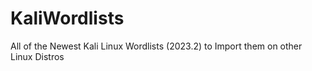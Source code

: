 # KaliWordlists
All of the Newest Kali Linux Wordlists (2023.2) to Import them on other Linux Distros
